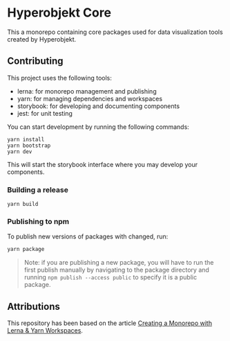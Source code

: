 # Hyperobjekt Core

This a monorepo containing core packages used for data visualization tools created by Hyperobjekt.

## Contributing

This project uses the following tools:

- lerna: for monorepo management and publishing
- yarn: for managing dependencies and workspaces
- storybook: for developing and documenting components
- jest: for unit testing

You can start development by running the following commands:

```
yarn install
yarn bootstrap
yarn dev
```

This will start the storybook interface where you may develop your components.

### Building a release

```
yarn build
```

### Publishing to npm

To publish new versions of packages with changed, run:

```sh
yarn package
```

> Note: if you are publishing a new package, you will have to run the first publish manually by navigating to the package directory and running `npm publish --access public` to specify it is a public package.

## Attributions

This repository has been based on the article [Creating a Monorepo with Lerna & Yarn Workspaces](https://leerob.io/blog/monorepo-lerna-yarn-workspaces).
